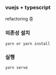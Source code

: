 ### vuejs + typescript
refactoring 중

### 의존성 설치
```
yarn or yarn install
```
### 실행
```
yarn serve
```
